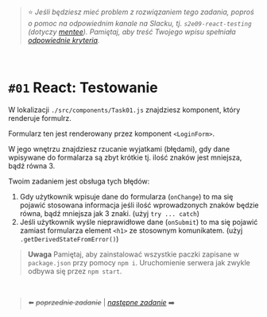 > :star: *Jeśli będziesz mieć problem z rozwiązaniem tego zadania, poproś o pomoc na odpowiednim kanale na Slacku, tj. `s2e09-react-testing` (dotyczy [mentee](https://devmentor.pl/mentoring-javascript/)). Pamiętaj, aby treść Twojego wpisu spełniała [odpowiednie kryteria](https://devmentor.pl/jak-prosic-o-pomoc/).*

&nbsp;

# `#01` React: Testowanie


W lokalizacji `./src/components/Task01.js` znajdziesz komponent, który renderuje formulrz.

Formularz ten jest renderowany przez komponent `<LoginForm>`.

W jego wnętrzu znajdziesz rzucanie wyjatkami (błędami), gdy dane wpisywane do formalarza są zbyt krótkie tj. ilość znaków jest mniejsza, bądź równa 3.

Twoim zadaniem jest obsługa tych błędów:
1. Gdy użytkownik wpisuje dane do formularza (`onChange`) to ma się pojawić stosowana informacja jeśli ilość wprowadzonych znaków będzie równa, bądź mniejsza jak 3 znaki. (użyj `try ... catch`)
2. Jeśli użytkownik wyśle nieprawidłowe dane (`onSubmit`) to ma się pojawić zamiast formularza element `<h1>` ze stosownym komunikatem. (użyj `.getDerivedStateFromError()`)

> **Uwaga** Pamiętaj, aby zainstalować wszystkie paczki zapisane w `package.json` przy pomocy `npm i`. Uruchomienie serwera jak zwykle odbywa się przez `npm start`.

&nbsp;

> :arrow_left: ~~*poprzednie zadanie*~~ | [*następne zadanie*](./../02) :arrow_right:
